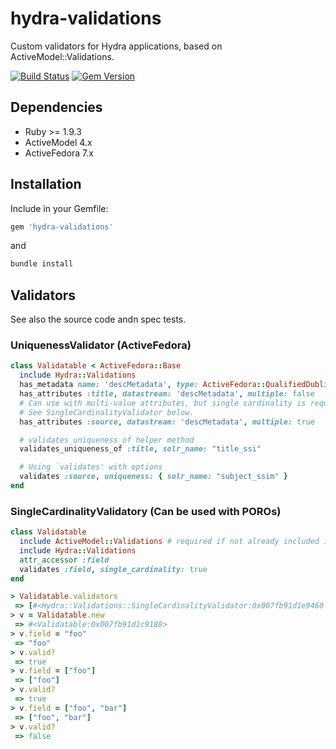 hydra-validations
=======================

Custom validators for Hydra applications, based on ActiveModel::Validations.

[![Build Status](https://travis-ci.org/projecthydra-labs/hydra-validations.svg?branch=master)](https://travis-ci.org/projecthydra-labs/hydra-validations)
[![Gem Version](https://badge.fury.io/rb/hydra-validations.svg)](http://badge.fury.io/rb/hydra-validations)

## Dependencies

* Ruby >= 1.9.3
* ActiveModel 4.x
* ActiveFedora 7.x

## Installation

Include in your Gemfile:

```ruby
gem 'hydra-validations'
```

and

```sh
bundle install
```

## Validators

See also the source code andn spec tests.

### UniquenessValidator (ActiveFedora)

```ruby
class Validatable < ActiveFedora::Base
  include Hydra::Validations
  has_metadata name: 'descMetadata', type: ActiveFedora::QualifiedDublinCoreDatastream
  has_attributes :title, datastream: 'descMetadata', multiple: false
  # Can use with multi-value attributes, but single cardinality is required.
  # See SingleCardinalityValidator below.
  has_attributes :source, datastream: 'descMetadata', multiple: true

  # validates_uniqueness_of helper method
  validates_uniqueness_of :title, solr_name: "title_ssi"

  # Using `validates' with options
  validates :source, uniqueness: { solr_name: "subject_ssim" }
end
```

### SingleCardinalityValidatory (Can be used with POROs)

```ruby
class Validatable
  include ActiveModel::Validations # required if not already included in class
  include Hydra::Validations
  attr_accessor :field
  validates :field, single_cardinality: true
end

> Validatable.validators
 => [#<Hydra::Validations::SingleCardinalityValidator:0x007fb91d1e9460 @attributes=[:field], @options={}>] 
> v = Validatable.new
 => #<Validatable:0x007fb91d1c9188> 
> v.field = "foo"
 => "foo" 
> v.valid?
 => true 
> v.field = ["foo"]
 => ["foo"] 
> v.valid?
 => true 
> v.field = ["foo", "bar"]
 => ["foo", "bar"] 
> v.valid?
 => false 
```
